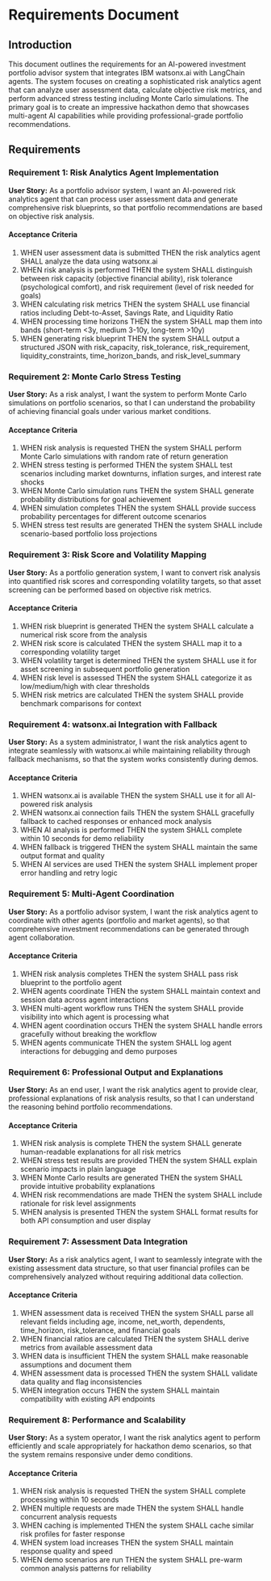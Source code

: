 # Requirements Document

## Introduction

This document outlines the requirements for an AI-powered investment portfolio advisor system that integrates IBM watsonx.ai with LangChain agents. The system focuses on creating a sophisticated risk analytics agent that can analyze user assessment data, calculate objective risk metrics, and perform advanced stress testing including Monte Carlo simulations. The primary goal is to create an impressive hackathon demo that showcases multi-agent AI capabilities while providing professional-grade portfolio recommendations.

## Requirements

### Requirement 1: Risk Analytics Agent Implementation

**User Story:** As a portfolio advisor system, I want an AI-powered risk analytics agent that can process user assessment data and generate comprehensive risk blueprints, so that portfolio recommendations are based on objective risk analysis.

#### Acceptance Criteria

1. WHEN user assessment data is submitted THEN the risk analytics agent SHALL analyze the data using watsonx.ai
2. WHEN risk analysis is performed THEN the system SHALL distinguish between risk capacity (objective financial ability), risk tolerance (psychological comfort), and risk requirement (level of risk needed for goals)
3. WHEN calculating risk metrics THEN the system SHALL use financial ratios including Debt-to-Asset, Savings Rate, and Liquidity Ratio
4. WHEN processing time horizons THEN the system SHALL map them into bands (short-term <3y, medium 3-10y, long-term >10y)
5. WHEN generating risk blueprint THEN the system SHALL output a structured JSON with risk_capacity, risk_tolerance, risk_requirement, liquidity_constraints, time_horizon_bands, and risk_level_summary

### Requirement 2: Monte Carlo Stress Testing

**User Story:** As a risk analyst, I want the system to perform Monte Carlo simulations on portfolio scenarios, so that I can understand the probability of achieving financial goals under various market conditions.

#### Acceptance Criteria

1. WHEN risk analysis is requested THEN the system SHALL perform Monte Carlo simulations with random rate of return generation
2. WHEN stress testing is performed THEN the system SHALL test scenarios including market downturns, inflation surges, and interest rate shocks
3. WHEN Monte Carlo simulation runs THEN the system SHALL generate probability distributions for goal achievement
4. WHEN simulation completes THEN the system SHALL provide success probability percentages for different outcome scenarios
5. WHEN stress test results are generated THEN the system SHALL include scenario-based portfolio loss projections

### Requirement 3: Risk Score and Volatility Mapping

**User Story:** As a portfolio generation system, I want to convert risk analysis into quantified risk scores and corresponding volatility targets, so that asset screening can be performed based on objective risk metrics.

#### Acceptance Criteria

1. WHEN risk blueprint is generated THEN the system SHALL calculate a numerical risk score from the analysis
2. WHEN risk score is calculated THEN the system SHALL map it to a corresponding volatility target
3. WHEN volatility target is determined THEN the system SHALL use it for asset screening in subsequent portfolio generation
4. WHEN risk level is assessed THEN the system SHALL categorize it as low/medium/high with clear thresholds
5. WHEN risk metrics are calculated THEN the system SHALL provide benchmark comparisons for context

### Requirement 4: watsonx.ai Integration with Fallback

**User Story:** As a system administrator, I want the risk analytics agent to integrate seamlessly with watsonx.ai while maintaining reliability through fallback mechanisms, so that the system works consistently during demos.

#### Acceptance Criteria

1. WHEN watsonx.ai is available THEN the system SHALL use it for all AI-powered risk analysis
2. WHEN watsonx.ai connection fails THEN the system SHALL gracefully fallback to cached responses or enhanced mock analysis
3. WHEN AI analysis is performed THEN the system SHALL complete within 10 seconds for demo reliability
4. WHEN fallback is triggered THEN the system SHALL maintain the same output format and quality
5. WHEN AI services are used THEN the system SHALL implement proper error handling and retry logic

### Requirement 5: Multi-Agent Coordination

**User Story:** As a portfolio advisor system, I want the risk analytics agent to coordinate with other agents (portfolio and market agents), so that comprehensive investment recommendations can be generated through agent collaboration.

#### Acceptance Criteria

1. WHEN risk analysis completes THEN the system SHALL pass risk blueprint to the portfolio agent
2. WHEN agents coordinate THEN the system SHALL maintain context and session data across agent interactions
3. WHEN multi-agent workflow runs THEN the system SHALL provide visibility into which agent is processing what
4. WHEN agent coordination occurs THEN the system SHALL handle errors gracefully without breaking the workflow
5. WHEN agents communicate THEN the system SHALL log agent interactions for debugging and demo purposes

### Requirement 6: Professional Output and Explanations

**User Story:** As an end user, I want the risk analytics agent to provide clear, professional explanations of risk analysis results, so that I can understand the reasoning behind portfolio recommendations.

#### Acceptance Criteria

1. WHEN risk analysis is complete THEN the system SHALL generate human-readable explanations for all risk metrics
2. WHEN stress test results are provided THEN the system SHALL explain scenario impacts in plain language
3. WHEN Monte Carlo results are generated THEN the system SHALL provide intuitive probability explanations
4. WHEN risk recommendations are made THEN the system SHALL include rationale for risk level assignments
5. WHEN analysis is presented THEN the system SHALL format results for both API consumption and user display

### Requirement 7: Assessment Data Integration

**User Story:** As a risk analytics agent, I want to seamlessly integrate with the existing assessment data structure, so that user financial profiles can be comprehensively analyzed without requiring additional data collection.

#### Acceptance Criteria

1. WHEN assessment data is received THEN the system SHALL parse all relevant fields including age, income, net_worth, dependents, time_horizon, risk_tolerance, and financial goals
2. WHEN financial ratios are calculated THEN the system SHALL derive metrics from available assessment data
3. WHEN data is insufficient THEN the system SHALL make reasonable assumptions and document them
4. WHEN assessment data is processed THEN the system SHALL validate data quality and flag inconsistencies
5. WHEN integration occurs THEN the system SHALL maintain compatibility with existing API endpoints

### Requirement 8: Performance and Scalability

**User Story:** As a system operator, I want the risk analytics agent to perform efficiently and scale appropriately for hackathon demo scenarios, so that the system remains responsive under demo conditions.

#### Acceptance Criteria

1. WHEN risk analysis is requested THEN the system SHALL complete processing within 10 seconds
2. WHEN multiple requests are made THEN the system SHALL handle concurrent analysis requests
3. WHEN caching is implemented THEN the system SHALL cache similar risk profiles for faster response
4. WHEN system load increases THEN the system SHALL maintain response quality and speed
5. WHEN demo scenarios are run THEN the system SHALL pre-warm common analysis patterns for reliability